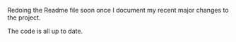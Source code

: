Redoing the Readme file soon once I document my recent major changes to the project.

The code is all up to date.
